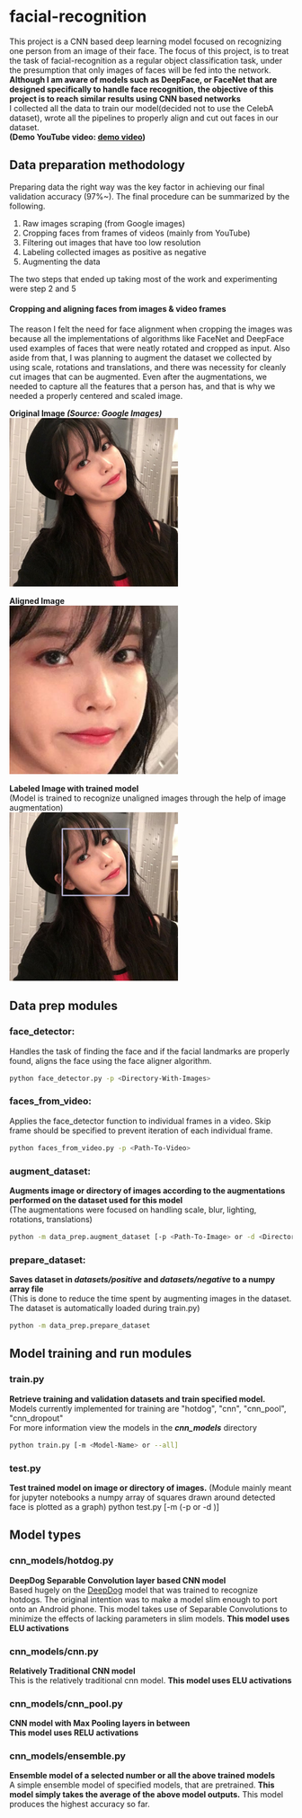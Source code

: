 # facial-recognition
This project is a CNN based deep learning model focused on recognizing one person from an image of their face. The focus of this project, is to treat the task of facial-recognition as a regular object classification task, under the presumption that only images of faces will be fed into the network. **Although I am aware of models such as DeepFace, or FaceNet that are designed specifically to handle face recognition, the objective of this project is to reach similar results using CNN based networks**  
I collected all the data to train our model(decided not to use the CelebA dataset), wrote all the pipelines to properly align and cut out faces in our dataset.  
**(Demo YouTube video: [demo video](https://youtu.be/xvfkDnFHwiU))**

## Data preparation methodology
Preparing data the right way was the key factor in achieving our final validation accuracy (97%~). The final procedure can be summarized by the following.  
1. Raw images scraping (from Google images)
2. Cropping faces from frames of videos (mainly from YouTube)
3. Filtering out images that have too low resolution
4. Labeling collected images as positive as negative
5. Augmenting the data  

The two steps that ended up taking most of the work and experimenting were step 2 and 5

#### Cropping and aligning faces from images & video frames
The reason I felt the need for face alignment when cropping the images was because all the implementations of algorithms like FaceNet and DeepFace used examples of faces that were neatly rotated and cropped as input. Also aside from that, I was planning to augment the dataset we collected by using scale, rotations and translations, and there was necessity for cleanly cut images that can be augmented. Even after the augmentations, we needed to capture all the features that a person has, and that is why we needed a properly centered and scaled image.  

**Original Image *(Source: Google Images)***  
<img src="https://github.com/jhyang12345/facial-recognition/blob/master/examples/test2.jpg" width="300" alt="Original Image"/>  

**Aligned Image**  
<img src="https://github.com/jhyang12345/facial-recognition/blob/master/examples/output2.jpg"
width="300" alt="Aligned Image"/>

**Labeled Image with trained model**  
(Model is trained to recognize unaligned images through the help of image augmentation)  
<img src="https://github.com/jhyang12345/facial-recognition/blob/master/examples/labeled.jpg"
width="300" alt="Aligned Image"/>

## Data prep modules

### face_detector:  
Handles the task of finding the face and if the facial landmarks are properly found, aligns the face using the face aligner algorithm.
```bash
python face_detector.py -p <Directory-With-Images>
```

### faces_from_video:  
Applies the face_detector function to individual frames in a video. Skip frame should be specified to prevent iteration of each individual frame.
```bash
python faces_from_video.py -p <Path-To-Video>
```

### augment_dataset:
**Augments image or directory of images according to the augmentations performed on the dataset used for this model**  
(The augmentations were focused on handling scale, blur, lighting, rotations, translations)
```bash
python -m data_prep.augment_dataset [-p <Path-To-Image> or -d <Directory-Of-Images>]
```

### prepare_dataset:
**Saves dataset in *datasets/positive* and *datasets/negative* to a numpy array file**  
(This is done to reduce the time spent by augmenting images in the dataset. The dataset is automatically loaded during train.py)
```bash
python -m data_prep.prepare_dataset
```


## Model training and run modules

### train.py
**Retrieve training and validation datasets and train specified model.**  
Models currently implemented for training are "hotdog", "cnn", "cnn_pool", "cnn_dropout"  
For more information view the models in the ***cnn_models*** directory
```bash
python train.py [-m <Model-Name> or --all]
```

### test.py
**Test trained model on image or directory of images.**
(Module mainly meant for jupyter notebooks a numpy array of squares drawn around detected face is plotted as a graph)
python test.py [-m <Model-Name> (-p <Path-To-Image> or -d <Directory-Of-Images>)]

## Model types  

### cnn_models/hotdog.py
**DeepDog Separable Convolution layer based CNN model**  
Based hugely on the [DeepDog](https://medium.com/@timanglade/how-hbos-silicon-valley-built-not-hotdog-with-mobile-tensorflow-keras-react-native-ef03260747f3) model that was trained to recognize hotdogs. The original intention was to make a model slim enough to port onto an Android phone. This model takes use of Separable Convolutions to minimize the effects of lacking parameters in slim models. **This model uses ELU activations**  
### cnn_models/cnn.py
**Relatively Traditional CNN model**  
This is the relatively traditional cnn model. **This model uses ELU activations**    
### cnn_models/cnn_pool.py  
**CNN model with Max Pooling layers in between**  
**This model uses RELU activations**  

### cnn_models/ensemble.py  
**Ensemble model of a selected number or all the above trained models**  
A simple ensemble model of specified models, that are pretrained. **This model simply takes the average of the above model outputs.**
This model produces the highest accuracy so far.

